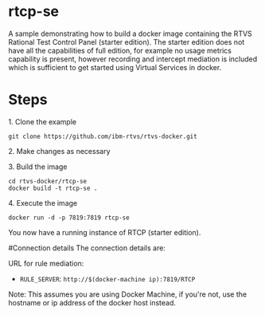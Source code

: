 # rtcp-se
A sample demonstrating how to build a docker image containing the RTVS Rational Test Control Panel (starter edition).
The starter edition does not have all the capabilities of full edition, for example no usage metrics capability is present,
however recording and intercept mediation is included which is sufficient to get started using Virtual Services in docker.

# Steps

1\. Clone the example
```
git clone https://github.com/ibm-rtvs/rtvs-docker.git
```
2\. Make changes as necessary

3\. Build the image
```
cd rtvs-docker/rtcp-se
docker build -t rtcp-se .
```
4\. Execute the image
```
docker run -d -p 7819:7819 rtcp-se
```

You now have a running instance of RTCP (starter edition).

#Connection details
The connection details are:

URL for rule mediation:
* ```RULE_SERVER```: ```http://$(docker-machine ip):7819/RTCP```

Note: This assumes you are using Docker Machine, if you're not, use the hostname or ip address of the docker host instead.
